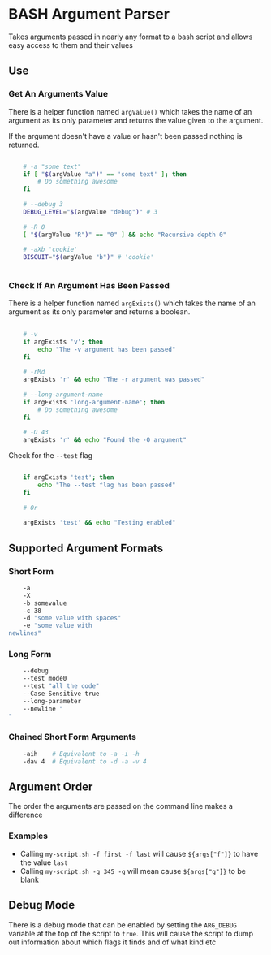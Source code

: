 # BASH Argument Parser

Takes arguments passed in nearly any format to a bash script and allows easy access to them and their values

## Use

### Get An Arguments Value

There is a helper function named `argValue()` which takes the name of 
an argument as its only parameter and returns the value given to the argument.

If the argument doesn't have a value or hasn't been passed nothing is returned.

```bash

	# -a "some text"
	if [ "$(argValue "a")" == 'some text' ]; then
		# Do something awesome
	fi
	
	# --debug 3
	DEBUG_LEVEL="$(argValue "debug")" # 3
	
	# -R 0
	[ "$(argValue "R")" == "0" ] && echo "Recursive depth 0"
	
	# -aXb 'cookie'
	BISCUIT="$(argValue "b")" # 'cookie'
	
```

### Check If An Argument Has Been Passed

There is a helper function named `argExists()` which takes the name of 
an argument as its only parameter and returns a boolean.

```bash
	
	# -v
	if argExists 'v'; then
    	echo "The -v argument has been passed"
    fi
    
    # -rMd
	argExists 'r' && echo "The -r argument was passed"
    
    # --long-argument-name
	if argExists 'long-argument-name'; then
    	# Do something awesome
    fi
    
    # -O 43
    argExists 'r' && echo "Found the -O argument"

```

Check for the `--test` flag

```bash

	if argExists 'test'; then
    	echo "The --test flag has been passed"
    fi
    
    # Or
    
    argExists 'test' && echo "Testing enabled"

```

## Supported Argument Formats

### Short Form

```bash
	-a
	-X
	-b somevalue
	-c 38
	-d "some value with spaces"
	-e "some value with
newlines"
```

### Long Form

```bash
	--debug
	--test mode0
	--test "all the code"
	--Case-Sensitive true
	--long-parameter
	--newline "
"
```

### Chained Short Form Arguments

```bash
	-aih	# Equivalent to -a -i -h
	-dav 4	# Equivalent to -d -a -v 4
```

## Argument Order

The order the arguments are passed on the command line makes a difference

### Examples

* Calling `my-script.sh -f first -f last` will cause `${args["f"]}` to have the value `last`
* Calling `my-script.sh -g 345 -g` will mean cause `${args["g"]}` to be blank

## Debug Mode

There is a debug mode that can be enabled by setting the `ARG_DEBUG` variable at the top of the script to `true`.
This will cause the script to dump out information about which flags it finds and of what kind etc